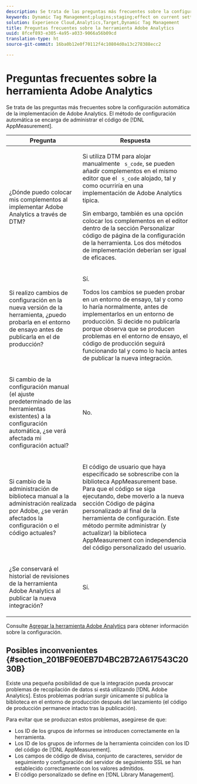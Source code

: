 ```yaml
---
description: Se trata de las preguntas más frecuentes sobre la configuración automática de la implementación de Adobe Analytics. El método de configuración automática se encarga de administrar el código de AppMeasurement.
keywords: Dynamic Tag Management;plugins;staging;effect on current settings;revision history;potential pitfalls;report suite id;currency code;tracking server;ssl tracking server;custom code;library management
solution: Experience Cloud,Analytics,Target,Dynamic Tag Management
title: Preguntas frecuentes sobre la herramienta Adobe Analytics
uuid: 8fcef893-e305-4a95-a033-9066a56b09cd
translation-type: ht
source-git-commit: 16ba0b12e0f70112f4c10804d0a13c278388ecc2

---
```



# Preguntas frecuentes sobre la herramienta Adobe Analytics

Se trata de las preguntas más frecuentes sobre la configuración automática de la implementación de Adobe Analytics. El método de configuración automática se encarga de administrar el código de [!DNL AppMeasurement].

<table id="table_A50D00E2C47A473B92DA800FB08FE640"> 
 <thead> 
  <tr> 
   <th colname="col1" class="entry"> Pregunta </th> 
   <th colname="col2" class="entry"> Respuesta </th> 
  </tr> 
 </thead>
 <tbody> 
  <tr> 
   <td colname="col1"> <p> ¿Dónde puedo colocar mis complementos al implementar Adobe Analytics a través de DTM? </p> </td> 
   <td colname="col2"> <p> Si utiliza DTM para alojar manualmente <code> s_code</code>, se pueden añadir complementos en el mismo editor que el <code> s_code</code> alojado, tal y como ocurriría en una implementación de Adobe Analytics típica. </p> <p>Sin embargo, también es una opción colocar los complementos en el editor dentro de la sección <span class="term">Personalizar código de página</span> de la configuración de la herramienta. Los dos métodos de implementación deberían ser igual de eficaces. </p> </td> 
  </tr> 
  <tr> 
   <td colname="col1"> <p>Si realizo cambios de configuración en la nueva versión de la herramienta, ¿puedo probarla en el entorno de ensayo antes de publicarla en el de producción? </p> </td> 
   <td colname="col2"> <p>Sí. </p> <p>Todos los cambios se pueden probar en un entorno de ensayo, tal y como lo haría normalmente, antes de implementarlos en un entorno de producción. Si decide no publicarla porque observa que se producen problemas en el entorno de ensayo, el código de producción seguirá funcionando tal y como lo hacía antes de publicar la nueva integración. </p> </td> 
  </tr> 
  <tr> 
   <td colname="col1"> <p>Si cambio de la configuración manual (el ajuste predeterminado de las herramientas existentes) a la configuración automática, ¿se verá afectada mi configuración actual? </p> </td> 
   <td colname="col2"> <p>No. </p> </td> 
  </tr> 
  <tr> 
   <td colname="col1"> <p>Si cambio de la administración de biblioteca manual a la administración realizada por Adobe, ¿se verán afectados la configuración o el código actuales? </p> </td> 
   <td colname="col2"> <p>El código de usuario que haya especificado se sobrescribe con la biblioteca <span class="keyword">AppMeasurement</span> base. Para que el código se siga ejecutando, debe moverlo a la nueva sección <span class="wintitle">Código de página personalizado</span> al final de la herramienta de configuración. Este método permite administrar (y actualizar) la biblioteca <span class="keyword">AppMeasurement</span> con independencia del código personalizado del usuario. </p> </td> 
  </tr> 
  <tr> 
   <td colname="col1"> <p>¿Se conservará el historial de revisiones de la herramienta <span class="keyword">Adobe Analytics</span> al publicar la nueva integración? </p> </td> 
   <td colname="col2"> <p>Sí. </p> </td> 
  </tr> 
 </tbody> 
</table>

Consulte [Agregar la herramienta Adobe Analytics](/help/implement/c-implement-with-dtm/c-aa-tool/analytics-dtm.md) para obtener información sobre la configuración.

## Posibles inconvenientes {#section_201BF9E0EB7D4BC2B72A617543C2030B}

Existe una pequeña posibilidad de que la integración pueda provocar problemas de recopilación de datos si está utilizando [!DNL Adobe Analytics]. Estos problemas podrían surgir únicamente si publica la biblioteca en el entorno de producción después del lanzamiento (el código de producción permanece intacto tras la publicación).

Para evitar que se produzcan estos problemas, asegúrese de que:

* Los ID de los grupos de informes se introducen correctamente en la herramienta.
* Los ID de los grupos de informes de la herramienta coinciden con los ID del código de [!DNL AppMeasurement].
* Los campos de código de divisa, conjunto de caracteres, servidor de seguimiento y configuración del servidor de seguimiento SSL se han establecido correctamente con los valores admitidos.
* El código personalizado se define en [!DNL Library Management].

